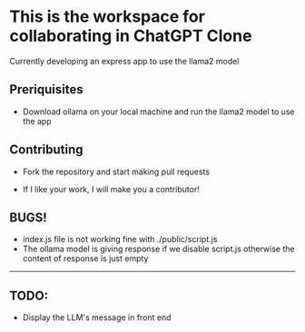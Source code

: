 # This is the workspace for collaborating in ChatGPT Clone
Currently developing an express app to use the llama2 model

## Preriquisites
- Download ollama on your local machine and run the llama2 model to use the app

## Contributing
- Fork the repository and start making pull requests

- If I like your work, I will make you a contributor!

## BUGS!
- index.js file is not working fine with ./public/script.js
- The ollama model is giving response if we disable script.js otherwise the content of response is just empty
---

## TODO:
- Display the LLM's message in front end